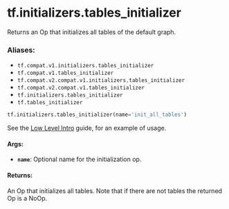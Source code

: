 <div itemscope itemtype="http://developers.google.com/ReferenceObject">
<meta itemprop="name" content="tf.initializers.tables_initializer" />
<meta itemprop="path" content="Stable" />
</div>

# tf.initializers.tables_initializer

Returns an Op that initializes all tables of the default graph.

### Aliases:

* `tf.compat.v1.initializers.tables_initializer`
* `tf.compat.v1.tables_initializer`
* `tf.compat.v2.compat.v1.initializers.tables_initializer`
* `tf.compat.v2.compat.v1.tables_initializer`
* `tf.initializers.tables_initializer`
* `tf.tables_initializer`

``` python
tf.initializers.tables_initializer(name='init_all_tables')
```

<!-- Placeholder for "Used in" -->

See the [Low Level
Intro](https://www.tensorflow.org/guide/low_level_intro#feature_columns)
guide, for an example of usage.

#### Args:


* <b>`name`</b>: Optional name for the initialization op.


#### Returns:

An Op that initializes all tables.  Note that if there are
not tables the returned Op is a NoOp.
